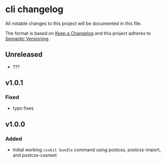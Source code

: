 # cli changelog

All notable changes to this project will be documented in this file.

The format is based on [Keep a Changelog](http://keepachangelog.com/) and this project adheres to [Semantic Versioning](http://semver.org/).

## Unreleased

* ???

## v1.0.1

### Fixed
* typo fixes

## v1.0.0

### Added
* Initial working `csskit bundle` command using postcss, postcss-import, and postcss-cssnext
